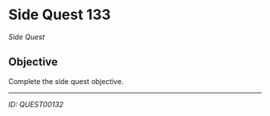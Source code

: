 # Side Quest 133

*Side Quest*

## Objective
Complete the side quest objective.

---
*ID: QUEST00132*